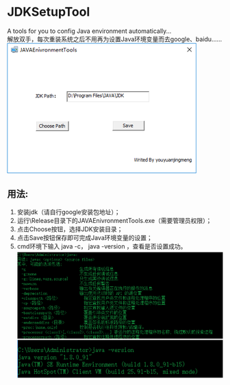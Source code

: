 JDKSetupTool
======================
A tools for you to config Java environment automatically...  
解放双手，每次重装系统之后不用再为设置Java环境变量而去google、baidu......
![avatar](./Release/java.png)


## 用法:
1. 安装jdk（请自行google安装包地址）；  
2. 运行\Release目录下的JAVAEnivronmentTools.exe（需要管理员权限）；  
3. 点击Choose按钮，选择JDK安装目录；  
4. 点击Save按钮保存即可完成Java环境变量的设置；  
5. cmd环境下输入 java -c， java -version ，查看是否设置成功。  
![avatar](./Release/javac.png)
![avatar](./Release/java_version.png)  

